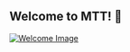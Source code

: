 ## Welcome to MTT! 👋
[![Welcome Image](profile/DD_Robocon_2023_Team.JPG)](http://robocon.mitwpu.edu.in/)